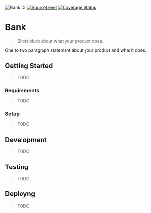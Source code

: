 ![Bank CI](https://github.com/lucaslvs/bank/workflows/Bank%20CI/badge.svg) [![SourceLevel](https://app.sourcelevel.io/github/lucaslvs/-/bank.svg)](https://app.sourcelevel.io/github/lucaslvs/-/bank) [![Coverage Status](https://coveralls.io/repos/github/lucaslvs/bank/badge.svg?branch=master)](https://coveralls.io/github/lucaslvs/bank?branch=master)

# Bank

> Short blurb about what your product does.

One to two paragraph statement about your product and what it does.

## Getting Started

> TODO

### Requirements

> TODO

### Setup

> TODO

## Development

> TODO

## Testing

> TODO

## Deployng

> TODO
